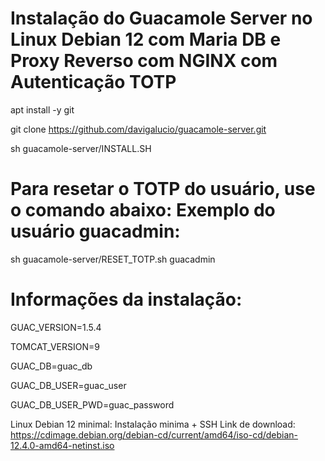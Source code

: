 # Instalação do Guacamole Server no Linux Debian 12 com Maria DB e Proxy Reverso com NGINX com Autenticação TOTP

apt install -y git

git clone https://github.com/davigalucio/guacamole-server.git

sh guacamole-server/INSTALL.SH


# Para resetar o TOTP do usuário, use o comando abaixo: Exemplo do usuário guacadmin:

sh guacamole-server/RESET_TOTP.sh guacadmin

# Informações da instalação:

GUAC_VERSION=1.5.4

TOMCAT_VERSION=9

GUAC_DB=guac_db

GUAC_DB_USER=guac_user

GUAC_DB_USER_PWD=guac_password

Linux Debian 12 minimal: Instalação minima + SSH
Link de download:
https://cdimage.debian.org/debian-cd/current/amd64/iso-cd/debian-12.4.0-amd64-netinst.iso

